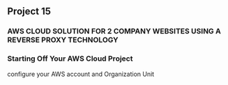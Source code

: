 ## Project 15

### AWS CLOUD SOLUTION FOR 2 COMPANY WEBSITES USING A REVERSE PROXY TECHNOLOGY

### Starting Off Your AWS Cloud Project

configure your AWS account and Organization Unit
